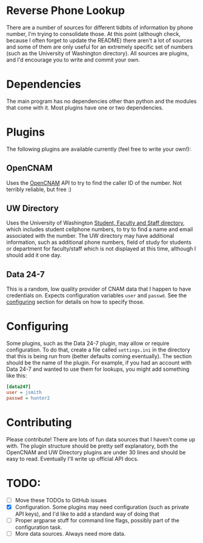 # Reverse Phone Lookup

There are a number of sources for different tidbits of information by phone number, I'm trying to
consolidate those. At this point (although check, because I often forget to update the README) there
aren't a lot of sources and some of them are only useful for an extremely specific set of numbers
(such as the University of Washington directory). All sources are plugins, and I'd encourage you to
write and commit your own.

# Dependencies
The main program has no dependencies other than python and the modules that come with it. Most
plugins have one or two dependencies.

# Plugins
The following plugins are available currently (feel free to write your own!):

## OpenCNAM
Uses the [OpenCNAM](https://www.opencnam.com/) API to try to find the caller ID of the number. Not
terribly reliable, but free :)

## UW Directory
Uses the University of Washington [Student, Faculty and Staff directory](https://www.washington.edu/home/peopledir/),
which includes student cellphone numbers, to try to find a name and email associated with the
number. The UW directory may have additional information, such as additional phone numbers, field of
study for students or department for faculty/staff which is not displayed at this time, although I
should add it one day.

## Data 24-7
This is a random, low quality provider of CNAM data that I happen to have credentials on. Expects
configuration variables `user` and `passwd`. See the [configuring](#Configuring) section for details
on how to specify those.

# Configuring
Some plugins, such as the Data 24-7 plugin, may allow or require configuration. To do that, create a
file called `settings.ini` in the directory that this is being run from (better defaults coming
eventually). The section should be the name of the plugin. For example, if you had an account with
Data 24-7 and wanted to use them for lookups, you might add something like this:

```ini
[data247]
user = jsmith
passwd = hunter2
```

# Contributing
Please contribute! There are lots of fun data sources that I haven't come up with. The plugin
structure should be pretty self explanatory, both the OpenCNAM and UW Directory plugins are under
30 lines and should be easy to read. Eventually I'll write up official API docs.

# TODO:
 - [ ] Move these TODOs to GitHub issues
 - [x] Configuration. Some plugins may need configuration (such as private API keys), and I'd like
 to add a standard way of doing that
 - [ ] Proper argparse stuff for command line flags, possibly part of the configuration task.
 - [ ] More data sources. Always need more data.
